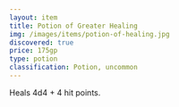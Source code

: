 ```yaml
---
layout: item
title: Potion of Greater Healing
img: /images/items/potion-of-healing.jpg
discovered: true
price: 175gp
type: potion
classification: Potion, uncommon
---
```

Heals 4d4 + 4 hit points.

